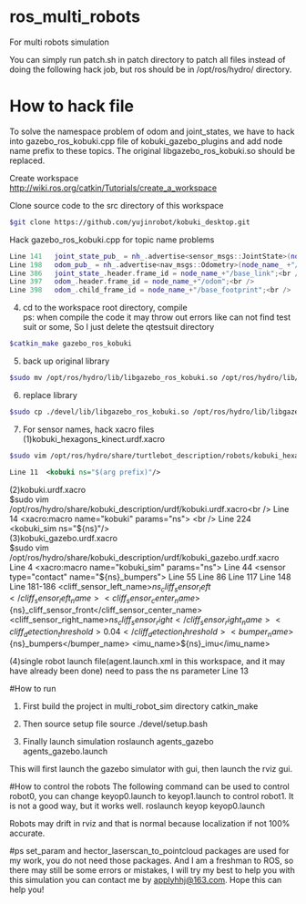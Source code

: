 # ros_multi_robots
For multi robots simulation

You can simply run patch.sh in patch directory to patch all files instead of doing the following hack job, but ros should be in /opt/ros/hydro/ directory.

# How to hack file
To solve the namespace problem of odom and joint_states, we have to hack into gazebo_ros_kobuki.cpp file of  kobuki_gazebo_plugins and add node name prefix to these topics. The original libgazebo_ros_kobuki.so should be replaced.

Create workspace<br />
http://wiki.ros.org/catkin/Tutorials/create_a_workspace

Clone source code to the src directory of this workspace
```Bash
$git clone https://github.com/yujinrobot/kobuki_desktop.git
```
Hack gazebo_ros_kobuki.cpp for topic name problems
```cpp
Line 141   joint_state_pub_ = nh_.advertise<sensor_msgs::JointState>(node_name_ +"/joint_states", 1);
Line 198   odom_pub_ = nh_.advertise<nav_msgs::Odometry>(node_name_ +"/odom", 1);
Line 386   joint_state_.header.frame_id = node_name_+"/base_link";<br />
Line 397   odom_.header.frame_id = node_name_+"/odom";<br />
Line 398   odom_.child_frame_id = node_name_+"/base_footprint";<br />
```
4. cd to the workspace root directory, compile<br />
ps: when compile the code it may throw out errors like can not find test suit or some, So I just delete the qtestsuit directory<br />
```Bash
$catkin_make gazebo_ros_kobuki
```
5. back up original library<br />
```Bash
$sudo mv /opt/ros/hydro/lib/libgazebo_ros_kobuki.so /opt/ros/hydro/lib/libgazebo_ros_kobuki.so.old
```
6. replace library<br />
```Bash
$sudo cp ./devel/lib/libgazebo_ros_kobuki.so /opt/ros/hydro/lib/libgazebo_ros_kobuki.so
```
7. For sensor names, hack xacro files<br />
(1)kobuki_hexagons_kinect.urdf.xacro<br />
```Bash
$sudo vim /opt/ros/hydro/share/turtlebot_description/robots/kobuki_hexagons_kinect.urdf.xacro
```
```xml
Line 11  <kobuki ns="$(arg prefix)"/>
```
(2)kobuki.urdf.xacro<br />
$sudo vim /opt/ros/hydro/share/kobuki_description/urdf/kobuki.urdf.xacro<br />
Line 14  <xacro:macro name="kobuki" params="ns"> <br />
Line 224     <kobuki_sim ns="${ns}"/><br />
(3)kobuki_gazebo.urdf.xacro <br />
$sudo vim /opt/ros/hydro/share/kobuki_description/urdf/kobuki_gazebo.urdf.xacro
Line 4  <xacro:macro name="kobuki_sim" params="ns">
Line 44 	    <sensor type="contact" name="${ns}_bumpers">
Line 55	    <sensor type="ray" name="${ns}_cliff_sensor_left">
Line 86	    <sensor type="ray" name="${ns}_cliff_sensor_right">
Line 117 	    <sensor type="ray" name="${ns}_cliff_sensor_front">
Line 148	  <sensor type="imu" name="${ns}_imu">
Line 181-186	      <cliff_sensor_left_name>${ns}_cliff_sensor_left</cliff_sensor_left_name>
	      <cliff_sensor_center_name>${ns}_cliff_sensor_front</cliff_sensor_center_name>
	      <cliff_sensor_right_name>${ns}_cliff_sensor_right</cliff_sensor_right_name>
	      <cliff_detection_threshold>0.04</cliff_detection_threshold>
	      <bumper_name>${ns}_bumpers</bumper_name>
              <imu_name>${ns}_imu</imu_name>

(4)single robot launch file(agent.launch.xml in this workspace, and it may have already been done) need to pass the ns parameter
Line 13  <arg name="urdf_file" default="$(find xacro)/xacro.py '$(find turtlebot_description)/robots/$(arg base)_$(arg stacks)_$(arg 3d_sensor).urdf.xacro' prefix:=$(arg robot_name)" />


#How to run
1. First build the project in multi_robot_sim directory
catkin_make

2. Then source setup file
source ./devel/setup.bash

3. Finally launch simulation
roslaunch agents_gazebo agents_gazebo.launch

This will first launch the gazebo simulator with gui, then launch the rviz gui.

#How to control the robots
The following command can be used to control robot0, you can change keyop0.launch to keyop1.launch to control robot1. It is not a good way, but it works well.
roslaunch keyop keyop0.launch

Robots may drift in rviz and that is normal because localization if not 100% accurate.

#ps
set_param and hector_laserscan_to_pointcloud packages are used for my work, you do not need those packages. And I am a freshman to ROS, so there may still be some errors or mistakes, I will try my best to help you with this simulation you can contact me by applyhhj@163.com. Hope this can help you!

